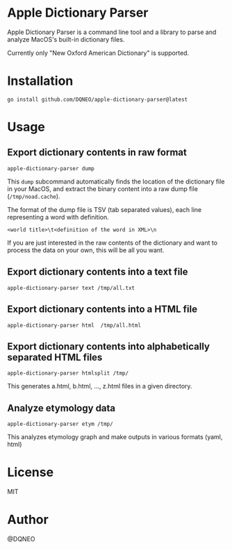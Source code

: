 # Apple Dictionary Parser

Apple Dictionary Parser is a command line tool and a library to parse and analyze MacOS's built-in dictionary files.

Currently only "New Oxford American Dictionary" is supported.

# Installation

```
go install github.com/DQNEO/apple-dictionary-parser@latest
```

# Usage

## Export dictionary contents in raw format

```
apple-dictionary-parser dump
```

This `dump` subcommand automatically finds the location of the dictionary file in your MacOS, and extract the binary content into a raw dump file (`/tmp/noad.cache`).

The format of the dump file is TSV (tab separated values),  each line representing a word with definition.

```
<world title>\t<definition of the word in XML>\n
```

If you are just interested in the raw contents of the dictionary and want to process the data on your own, this will be all you want.

## Export dictionary contents into a text file
```
apple-dictionary-parser text /tmp/all.txt
```

## Export dictionary contents into a HTML file
```
apple-dictionary-parser html  /tmp/all.html
```

## Export dictionary contents into alphabetically separated HTML files
```
apple-dictionary-parser htmlsplit /tmp/
```

This generates a.html, b.html, ..., z.html files in a given directory.

## Analyze etymology data

```
apple-dictionary-parser etym /tmp/
```

This analyzes etymology graph and make outputs in various formats (yaml, html)

# License
MIT

# Author
@DQNEO
